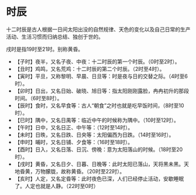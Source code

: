 # 时辰

十二时辰是古人根据一日间太阳出没的自然规律、天色的变化以及自己日常的生产活动、生活习惯而归纳总结、独创于世的。

戌时是指19时至21时。别称黄昏。

- 【子时】夜半，又名子夜、中夜：十二时辰的第一个时辰。（0时至2时）。
- 【丑时】鸡鸣，又名荒鸡：十二时辰的第二个时辰。（2时至4时）。
- 【寅时】平旦，又称黎明、早晨、日旦等：时是夜与日的交替之际。（4时至6时）。
- 【卯时】日出，又名日始、破晓、旭日等：指太阳刚刚露脸，冉冉初升的那段时间。（6时至8时）。
- 【辰时】食时，又名早食等：古人“朝食”之时也就是吃早饭时间，（8时至10时）。
- 【巳时】隅中，又名日禺等：临近中午的时候称为隅中。（10时至12时）。
- 【午时】日中，又名日正、中午等：（12时至14时）。
- 【未时】日昳，又名日跌、日央等：太阳偏西为日跌。（14时至16时）。
- 【申时】晡时，又名日铺、夕食等：（16时至18时）。
- 【酉时】日入，又名日落、日沉、傍晚：意为太阳落山的时候。（18时至20时）。
- 【戌时】黄昏，又名日夕、日暮、日晚等：此时太阳已落山，天将黑未黑。天地昏黄，万物朦胧，故称黄昏。（20时至22时）。
- 【亥时】人定，又名定昏等：此时夜色已深，人们已经停止活动，安歇睡眠了。人定也就是人静。（22时至0时）